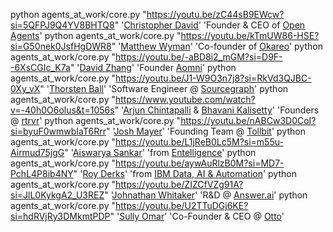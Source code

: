 

python agents_at_work/core.py "https://youtu.be/zC44sB9EWcw?si=5QFPJ9Q4YV8BHTQ8" '[Christopher David](https://x.com/AtlantisPleb)' 'Founder & CEO of [Open Agents](https://openagents.com/)'
python agents_at_work/core.py "https://youtu.be/kTmUW86-HSE?si=G50nek0JsfHgDWR8" '[Matthew Wyman](https://www.linkedin.com/in/matt-wyman/)' 'Co-founder of [Okareo](https://okareo.com/)' 
python agents_at_work/core.py "https://youtu.be/-aBD8i2_mGM?si=D9F--6XsCGIc_K7a" '[David Zhang](https://x.com/dzhng)' 'Founder [Aomni](https://www.aomni.com/)' 
python agents_at_work/core.py "https://youtu.be/J1-W9O3n7j8?si=RkVd3QJBC-0Xy_vX" '[Thorsten Ball](https://x.com/thorstenball)' 'Software Engineer @ [Sourcegraph](https://sourcegraph.com/)' 
python agents_at_work/core.py "https://www.youtube.com/watch?v=-40h0O6olus&t=1056s" '[Arjun Chintapalli](https://www.linkedin.com/in/arjun-chintapalli) & [Bhavani Kalisetty](https://www.linkedin.com/in/bhavani-kalisetty/)' 'Founders @ [rtrvr](https://www.rtrvr.ai/)'
python agents_at_work/core.py "https://youtu.be/nABCw3D0CoI?si=byuF0wmwbIaT6Rrr" '[Josh Mayer](https://x.com/jooshmayer)' 'Founding Team @ [Tollbit](https://tollbit.com)' 
python agents_at_work/core.py "https://youtu.be/L1jReB0Lc5M?si=m55u-Airmud75jgG" '[Aiswarya Sankar](https://x.com/Aiswarya_Sankar)' 'from [Entelligence](https://www.entelligence.ai/)' 
python agents_at_work/core.py "https://youtu.be/aywAuRlzB0M?si=MD7-PchL4P8ib4NY" '[Roy Derks](https://x.com/gethackteam)' 'from [IBM Data, AI & Automation](https://ibm.co/38oNuY0)'
python agents_at_work/core.py "https://youtu.be/ZIZCfVZg91A?si=JlL0KykgA2_U3REZ" '[Johnathan Whitaker](https://x.com/johnowhitaker)' 'R&D @ [Answer.ai](https://answer.ai)' 
python agents_at_work/core.py "https://youtu.be/U2TTuDGj6KE?si=hdRVjRy3DMkmtPDP" '[Sully Omar](https://x.com/SullyOmarr)' 'Co-Founder & CEO @ [Otto](https://ottogrid.ai/)' 

